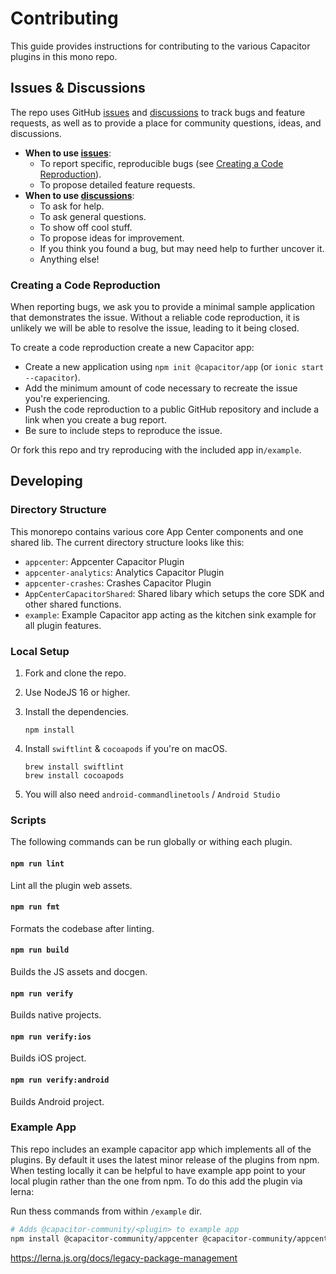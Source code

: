 # Contributing

This guide provides instructions for contributing to the various Capacitor plugins in this mono repo.

## Issues & Discussions

The repo uses GitHub [issues](https://github.com/capacitor-community/appcenter-sdk-capacitor/issues) and [discussions](https://github.com/capacitor-community/appcenter-sdk-capacitor/discussions) to track bugs and feature requests, as well as to provide a place for community questions, ideas, and discussions.

* **When to use [issues](https://github.com/capacitor-community/appcenter-sdk-capacitor/issues)**:
    * To report specific, reproducible bugs (see [Creating a Code Reproduction](#creating-a-code-reproduction)).
    * To propose detailed feature requests.
* **When to use [discussions](https://github.com/capacitor-community/appcenter-sdk-capacitor/discussions)**:
    * To ask for help.
    * To ask general questions.
    * To show off cool stuff.
    * To propose ideas for improvement.
    * If you think you found a bug, but may need help to further uncover it.
    * Anything else!

### Creating a Code Reproduction

When reporting bugs, we ask you to provide a minimal sample application that demonstrates the issue. Without a reliable code reproduction, it is unlikely we will be able to resolve the issue, leading to it being closed.

To create a code reproduction create a new Capacitor app:

* Create a new application using `npm init @capacitor/app` (or `ionic start --capacitor`).
* Add the minimum amount of code necessary to recreate the issue you're experiencing.
* Push the code reproduction to a public GitHub repository and include a link when you create a bug report.
* Be sure to include steps to reproduce the issue.

Or fork this repo and try reproducing with the included app in`/example`.

## Developing

### Directory Structure

This monorepo contains various core App Center components and one shared lib. The current directory structure looks like this:

* `appcenter`: Appcenter Capacitor Plugin
* `appcenter-analytics`: Analytics Capacitor Plugin
* `appcenter-crashes`: Crashes Capacitor Plugin
* `AppCenterCapacitorShared`: Shared libary which setups the core SDK and other shared functions.
* `example`: Example Capacitor app acting as the kitchen sink example for all plugin features.

### Local Setup

1. Fork and clone the repo.
1. Use NodeJS 16 or higher.
1. Install the dependencies.

    ```shell
    npm install
    ```

1. Install `swiftlint` & `cocoapods` if you're on macOS.

    ```shell
    brew install swiftlint
    brew install cocoapods
    ```
1. You will also need `android-commandlinetools` / `Android Studio`

### Scripts

The following commands can be run globally or withing each plugin.

#### `npm run lint`
Lint all the plugin web assets.

#### `npm run fmt`
Formats the codebase after linting.

#### `npm run build`
Builds the JS assets and docgen.

#### `npm run verify`
Builds native projects.

#### `npm run verify:ios`
Builds iOS project.

#### `npm run verify:android`
Builds Android project.

### Example App
This repo includes an example capacitor app which implements all of the plugins. By default it uses the latest minor release of the plugins from npm. When testing locally it can be helpful to have example app point to your local plugin rather than the one from npm. To do this add the plugin via lerna:

Run thess commands from within `/example` dir.



```bash
# Adds @capacitor-community/<plugin> to example app
npm install @capacitor-community/appcenter @capacitor-community/appcenter-analytics @capacitor-community/appcenter-crashes -w example
```

https://lerna.js.org/docs/legacy-package-management
